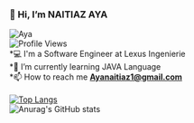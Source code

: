 ### 👋 Hi, I’m NAITIAZ AYA</br>
![Aya](https://media.giphy.com/media/LMcB8XospGZO8UQq87/giphy.gif)</br>
![Profile Views](https://gpvc.arturio.dev/naitiaz-aya)</br>
*💻 I'm a Software Engineer at Lexus Ingenierie </br>
*🌱 I’m currently learning JAVA Language</br>
*📫 How to reach me **Ayanaitiaz1@gmail.com**</br>
</br>
[![Top Langs](https://github-readme-stats.vercel.app/api/top-langs/?username=naitiaz-aya&layout=compact)](https://github.com/anuraghazra/github-readme-stats)</br>
![Anurag's GitHub stats](https://github-readme-stats.vercel.app/api?username=naitiaz-aya&show_icons=true&locale=en)</br>
